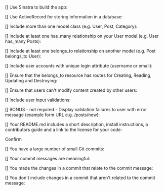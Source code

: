 [] Use Sinatra to build the app:

[] Use ActiveRecord for storing information in a database:

[] Include more than one model class (e.g. User, Post, Category):

[] Include at least one has_many relationship on your User model (e.g. User has_many Posts):

[] Include at least one belongs_to relationship on another model (e.g. Post belongs_to User):

[] Include user accounts with unique login attribute (username or email):

[] Ensure that the belongs_to resource has routes for Creating, Reading, Updating and Destroying:

[] Ensure that users can't modify content created by other users:

[] Include user input validations:

[] BONUS - not required - Display validation failures to user with error message (example form URL e.g. /posts/new):

[] Your README.md includes a short description, install instructions, a contributors guide and a link to the license for your code:


Confirm

[] You have a large number of small Git commits:

[] Your commit messages are meaningful:

[] You made the changes in a commit that relate to the commit message:

[] You don't include changes in a commit that aren't related to the commit message:
 